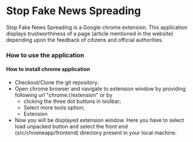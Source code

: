 # Stop Fake News Spreading 

Stop Fake News Spreading is a Google chrome extension. This application displays trustworthiness of a page (article mentioned in the website) depending upon the feedback of citizens and official authorities. 


### How to use the application

#### How to install chrome application

 - Checkout/Clone the git repository.
 - Open chrome browser and navigate to extension window by providing following url "chrome://extension" or by 
	 - clicking the three dot buttons in toolbar;
	 - Select more tools option;
	 - Extension
 - Now you will be displayed extension window. Here you have to select load unpacked button and select the front end (src/chromeapp/frontend) directory present in your local machine.

